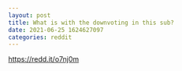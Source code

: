 ```yaml
--- 
layout: post 
title: What is with the downvoting in this sub? 
date: 2021-06-25 1624627097 
categories: reddit 
--- 
```

https://redd.it/o7nj0m